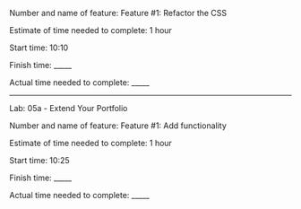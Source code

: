Number and name of feature: Feature #1: Refactor the CSS

Estimate of time needed to complete: 1 hour

Start time: 10:10

Finish time: _____

Actual time needed to complete: _____



***

Lab: 05a - Extend Your Portfolio 

Number and name of feature: Feature #1: Add functionality

Estimate of time needed to complete: 1 hour

Start time: 10:25

Finish time: _____

Actual time needed to complete: _____